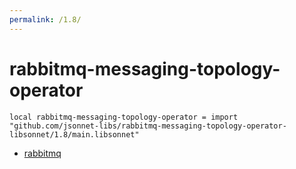 ```yaml
---
permalink: /1.8/
---
```


# rabbitmq-messaging-topology-operator

```jsonnet
local rabbitmq-messaging-topology-operator = import "github.com/jsonnet-libs/rabbitmq-messaging-topology-operator-libsonnet/1.8/main.libsonnet"
```



* [rabbitmq](rabbitmq/index.md)